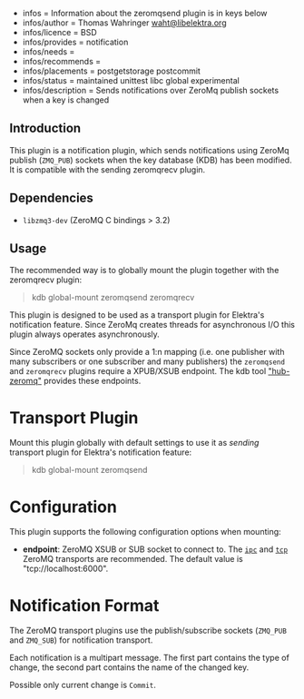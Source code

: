 - infos = Information about the zeromqsend plugin is in keys below
- infos/author = Thomas Wahringer <waht@libelektra.org>
- infos/licence = BSD
- infos/provides = notification
- infos/needs =
- infos/recommends =
- infos/placements = postgetstorage postcommit
- infos/status = maintained unittest libc global experimental
- infos/description = Sends notifications over ZeroMq publish sockets when a key is changed

## Introduction

This plugin is a notification plugin, which sends notifications using ZeroMq
publish (`ZMQ_PUB`) sockets when the key database (KDB) has been modified.
It is compatible with the sending zeromqrecv plugin.

## Dependencies

- `libzmq3-dev` (ZeroMQ C bindings > 3.2)

## Usage

The recommended way is to globally mount the plugin together with the zeromqrecv plugin:

> kdb global-mount zeromqsend zeromqrecv

This plugin is designed to be used as a transport plugin for Elektra's
notification feature.
Since ZeroMq creates threads for asynchronous I/O this plugin always operates
asynchronously.

Since ZeroMQ sockets only provide a 1:n mapping (i.e. one publisher with many
subscribers or one subscriber and many publishers) the `zeromqsend` and
`zeromqrecv` plugins require a XPUB/XSUB endpoint.
The kdb tool ["hub-zeromq"](https://www.libelektra.org/tools/hub-zeromq)
provides these endpoints.

# Transport Plugin

Mount this plugin globally with default settings to use it as *sending*
transport plugin for Elektra's notification feature:

> kdb global-mount zeromqsend

# Configuration

This plugin supports the following configuration options when mounting:

- **endpoint**: ZeroMQ XSUB or SUB socket to connect to. The
[`ipc`](http://api.zeromq.org/4-2:zmq-ipc) and
[`tcp`](http://api.zeromq.org/4-2:zmq-tcp) ZeroMQ transports are recommended.
The default value is "tcp://localhost:6000".

# Notification Format

The ZeroMQ transport plugins use the publish/subscribe sockets (`ZMQ_PUB` and
`ZMQ_SUB`) for notification transport.

Each notification is a multipart message. The first part contains the type of
change, the second part contains the name of the changed key.

Possible only current change is `Commit`.
